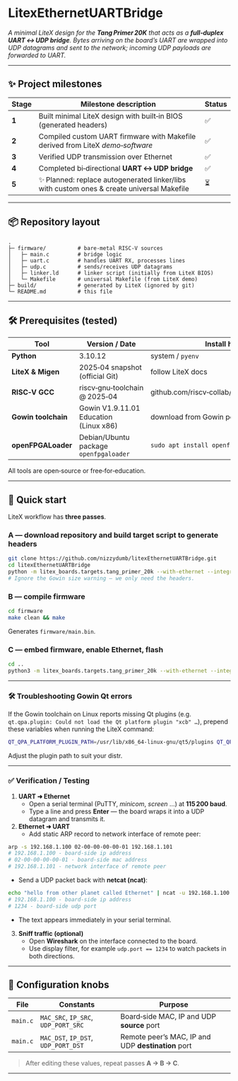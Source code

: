# LitexEthernetUARTBridge

*A minimal LiteX design for the **Tang Primer 20K** that acts as a **full‑duplex UART ↔ UDP bridge**. Bytes arriving on the board’s UART are wrapped into UDP datagrams and sent to the network; incoming UDP payloads are forwarded to UART.*

---

## ✨ Project milestones

| Stage | Milestone description | Status |
|-------|-----------------------|--------|
| **1** | Built minimal LiteX design with built‑in BIOS (generated headers) | ✅ |
| **2** | Compiled custom UART firmware with Makefile derived from LiteX *demo‑software* | ✅ |
| **3** | Verified UDP transmission over Ethernet | ✅ |
| **4** | Completed bi‑directional **UART ↔ UDP bridge** | ✅ |
| **5** | ✨ Planned: replace autogenerated linker/libs with custom ones & create universal Makefile | ⏳ |

---

## 📦 Repository layout
```text
.
├─ firmware/          # bare‑metal RISC‑V sources
│   ├─ main.c         # bridge logic
│   ├─ uart.c         # handles UART RX, processes lines
│   ├─ udp.c          # sends/receives UDP datagrams
│   ├─ linker.ld      # linker script (initially from LiteX BIOS)
│   └─ Makefile       # universal Makefile (from LiteX demo)
├─ build/             # generated by LiteX (ignored by git)
└─ README.md          # this file
```

---

## 🛠 Prerequisites (tested)

| Tool | Version / Date | Install hint |
|------|----------------|--------------|
| **Python** | 3.10.12 | system / `pyenv` |
| **LiteX & Migen** | 2025‑04 snapshot (official Git) | follow LiteX docs |
| **RISC‑V GCC** | riscv‑gnu‑toolchain @ 2025‑04 | github.com/riscv‑collab/riscv‑gnu‑toolchain |
| **Gowin toolchain** | Gowin V1.9.11.01 Education (Linux x86) | download from Gowin portal |
| **openFPGALoader** | Debian/Ubuntu package `openfpgaloader` | `sudo apt install openfpgaloader` |

All tools are open‑source or free‑for‑education.

---

## 🚀 Quick start

LiteX workflow has **three passes**.

### A — download repository and build target script to generate headers
```bash
git clone https://github.com/nizzydumb/litexEthernetUARTBridge.git
cd litexEthernetUARTBridge
python -m litex_boards.targets.tang_primer_20k --with-ethernet --integrated-rom-size=0x8000 --build
# Ignore the Gowin size warning – we only need the headers.
```

### B — compile firmware
```bash
cd firmware
make clean && make
```
Generates `firmware/main.bin`.

### C — embed firmware, enable Ethernet, flash
```bash
cd ..
python3 -m litex_boards.targets.tang_primer_20k --with-ethernet --integrated-rom-init=firmware/main.bin --build --flash
```

---

### 🛠️ Troubleshooting Gowin Qt errors
If the Gowin toolchain on Linux reports missing Qt plugins (e.g. `qt.qpa.plugin: Could not load the Qt platform plugin "xcb" …`), prepend these variables when running the LiteX command:
```bash
QT_QPA_PLATFORM_PLUGIN_PATH=/usr/lib/x86_64-linux-gnu/qt5/plugins QT_QPA_PLATFORM=xcb QT_XCB_GL_INTEGRATION=none python3 -m litex_boards.targets.tang_primer_20k …
```
Adjust the plugin path to suit your distr.

---

### ✅ Verification / Testing
1. **UART ➜ Ethernet**
   * Open a serial terminal (PuTTY, *minicom*, *screen* …) at **115 200 baud**.
   * Type a line and press **Enter** — the board wraps it into a UDP datagram and transmits it.
2. **Ethernet ➜ UART**
   * Add static ARP record to network interface of remote peer:
  ```bash
  arp -s 192.168.1.100 02-00-00-00-00-01 192.168.1.101
  # 192.168.1.100 - board‑side ip address
  # 02-00-00-00-00-01 - board‑side mac address
  # 192.168.1.101 - network interface of remote peer 
  ```
   * Send a UDP packet back with **netcat (ncat)**:
  ```bash
  echo "hello from other planet called Ethernet" | ncat -u 192.168.1.100 1234
  # 192.168.1.100 - board‑side ip address
  # 1234 - board‑side udp port
  ```
   * The text appears immediately in your serial terminal.
3. **Sniff traffic (optional)**
   * Open **Wireshark** on the interface connected to the board.
   * Use display filter, for example `udp.port == 1234` to watch packets in both directions.

---

## 🔧 Configuration knobs

| File | Constants | Purpose |
|------|-----------|---------|
| `main.c` | `MAC_SRC`, `IP_SRC`, `UDP_PORT_SRC` | Board‑side MAC, IP and UDP **source** port |
| `main.c` | `MAC_DST`, `IP_DST`, `UDP_PORT_DST` | Remote peer’s MAC, IP and UDP **destination** port |

> After editing these values, repeat passes **A → B → C**.

---
